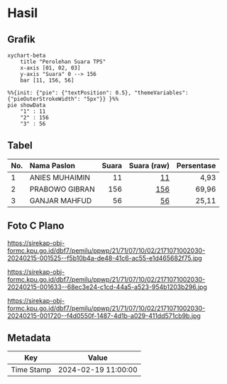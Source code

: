 # Hasil

## Grafik

```mermaid
xychart-beta
    title "Perolehan Suara TPS"
    x-axis [01, 02, 03]
    y-axis "Suara" 0 --> 156
    bar [11, 156, 56]
```

```mermaid
%%{init: {"pie": {"textPosition": 0.5}, "themeVariables": {"pieOuterStrokeWidth": "5px"}} }%%
pie showData
    "1" : 11
    "2" : 156
    "3" : 56
```

## Tabel

| No. | Nama Paslon    | Suara | Suara (raw) | Persentase |
|:--- |:-------------- | -----:| -----------:| ----------:|
| 1   | ANIES MUHAIMIN | 11    | [11][p-1]   | 4,93       |
| 2   | PRABOWO GIBRAN | 156   | [156][p-2]  | 69,96      |
| 3   | GANJAR MAHFUD  | 56    | [56][p-3]   | 25,11      |


[p-1]: https://github.com/gigit-pemilu/pemilu-2024-21-kepulauan-riau/blob/main/pilpres/hitung-suara/sub/21-kepulauan-riau/sub/71-kota-batam/sub/07-sei-beduk/sub/1002-duriangkang/sub/030-tps/sub/paslon-1.txt
[p-2]: https://github.com/gigit-pemilu/pemilu-2024-21-kepulauan-riau/blob/main/pilpres/hitung-suara/sub/21-kepulauan-riau/sub/71-kota-batam/sub/07-sei-beduk/sub/1002-duriangkang/sub/030-tps/sub/paslon-2.txt
[p-3]: https://github.com/gigit-pemilu/pemilu-2024-21-kepulauan-riau/blob/main/pilpres/hitung-suara/sub/21-kepulauan-riau/sub/71-kota-batam/sub/07-sei-beduk/sub/1002-duriangkang/sub/030-tps/sub/paslon-3.txt

## Foto C Plano

https://sirekap-obj-formc.kpu.go.id/dbf7/pemilu/ppwp/21/71/07/10/02/2171071002030-20240215-001525--f5b10b4a-de48-41c6-ac55-e1d465682f75.jpg

https://sirekap-obj-formc.kpu.go.id/dbf7/pemilu/ppwp/21/71/07/10/02/2171071002030-20240215-001633--68ec3e24-c1cd-44a5-a523-954b1203b296.jpg

https://sirekap-obj-formc.kpu.go.id/dbf7/pemilu/ppwp/21/71/07/10/02/2171071002030-20240215-001720--f4d0550f-1487-4d1b-a029-411dd571cb9b.jpg


## Metadata

| Key        | Value               |
| ---------- | ------------------- |
| Time Stamp | 2024-02-19 11:00:00 |



